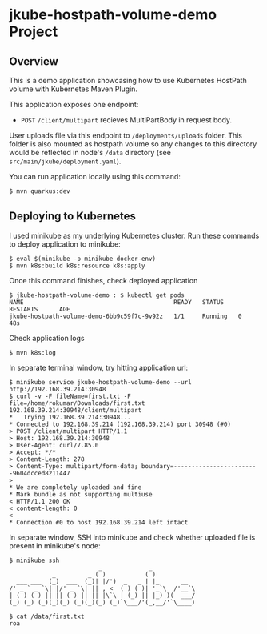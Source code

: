 # jkube-hostpath-volume-demo Project

## Overview
This is a demo application showcasing how to use Kubernetes HostPath volume with Kubernetes Maven Plugin.

This application exposes one endpoint:
- `POST` `/client/multipart` recieves MultiPartBody in request body.

User uploads file via this endpoint to `/deployments/uploads` folder. This folder is also mounted as hostpath volume
so any changes to this directory would be reflected in node's `/data` directory (see `src/main/jkube/deployment.yaml`).

You can run application locally using this command:
```bash
$ mvn quarkus:dev
```

## Deploying to Kubernetes
I used minikube as my underlying Kubernetes cluster. Run these commands to deploy application to minikube:
```shell
$ eval $(minikube -p minikube docker-env)
$ mvn k8s:build k8s:resource k8s:apply
```
Once this command finishes, check deployed application
```shell
$ jkube-hostpath-volume-demo : $ kubectl get pods
NAME                                          READY   STATUS    RESTARTS      AGE
jkube-hostpath-volume-demo-6bb9c59f7c-9v92z   1/1     Running   0             48s
```
Check application logs
```shell
$ mvn k8s:log
```

In separate terminal window, try hitting application url:
```shell
$ minikube service jkube-hostpath-volume-demo --url
http://192.168.39.214:30948
$ curl -v -F fileName=first.txt -F file=/home/rokumar/Downloads/first.txt 192.168.39.214:30948/client/multipart
*   Trying 192.168.39.214:30948...
* Connected to 192.168.39.214 (192.168.39.214) port 30948 (#0)
> POST /client/multipart HTTP/1.1
> Host: 192.168.39.214:30948
> User-Agent: curl/7.85.0
> Accept: */*
> Content-Length: 278
> Content-Type: multipart/form-data; boundary=------------------------9604dcced8211447
> 
* We are completely uploaded and fine
* Mark bundle as not supporting multiuse
< HTTP/1.1 200 OK
< content-length: 0
< 
* Connection #0 to host 192.168.39.214 left intact
```

In separate window, SSH into minikube and check whether uploaded file is present in minikube's node:
```shell
$ minikube ssh
                         _             _            
            _         _ ( )           ( )           
  ___ ___  (_)  ___  (_)| |/')  _   _ | |_      __  
/' _ ` _ `\| |/' _ `\| || , <  ( ) ( )| '_`\  /'__`\
| ( ) ( ) || || ( ) || || |\`\ | (_) || |_) )(  ___/
(_) (_) (_)(_)(_) (_)(_)(_) (_)`\___/'(_,__/'`\____)

$ cat /data/first.txt 
roa
```
